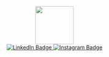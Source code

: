 <div id="header" align="center">
  <img src="https://media.giphy.com/media/3hUDfHTf55SXNfEtXx/giphy.gif" width="100"/>
</div>
<div id="badges" align="center">
  <a href="https://www.linkedin.com/in/maria-babi%C5%84ska-ab22a028a/">
    <img src="https://img.shields.io/badge/LinkedIn-blue?style=for-the-badge&logo=linkedin&logoColor=white" alt="LinkedIn Badge"/>
  </a>
  <a href="https://www.instagram.com/motia.ba/">
    <img src="https://img.shields.io/badge/Instagram-pink?style=for-the-badge&logo=instagram&logoColor=white" alt="Instagram Badge"/>
  </a>
</div>
<!--
**MaryiaBabinskaya/MaryiaBabinskaya** is a ✨ _special_ ✨ repository because its `README.md` (this file) appears on your GitHub profile.

Here are some ideas to get you started:

- 🔭 I’m currently working on ...
- 🌱 I’m currently learning ...
- 👯 I’m looking to collaborate on ...
- 🤔 I’m looking for help with ...
- 💬 Ask me about ...
- 📫 How to reach me: ...
- 😄 Pronouns: ...
- ⚡ Fun fact: ...
-->

